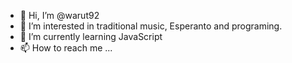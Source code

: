 - 👋 Hi, I’m @warut92
- 👀 I’m interested in traditional music, Esperanto and programing.
- 🌱 I’m currently learning JavaScript
- 📫 How to reach me ...

<!---
warut92/warut92 is a ✨ special ✨ repository because its `README.md` (this file) appears on your GitHub profile.
You can click the Preview link to take a look at your changes.
--->
